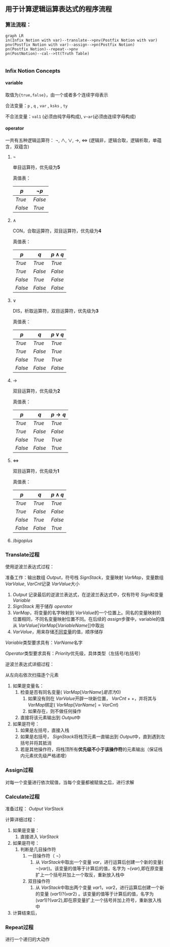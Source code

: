 
## 用于计算逻辑运算表达式的程序流程

### 算法流程：

```mermaid
graph LR
in(Infix Notion with var)--translate-->pnv(Postfix Notion with var)
pnv(Postfix Notion with var)--assign-->pn(Postfix Notion)
pn(Postfix Notion)--repeat-->pnv
pn(PostNotion)--cal-->tt(Truth Table)


```

### Infix Notion Concepts

#### variable

取值为`{true,false}`，由一个或者多个连续字母表示

合法变量：`p` , `q` , `var` , `ksks` , `ty`

不合法变量：`val1` (必须由纯字母构成), `v~ar`(必须由连续字母构成)



#### operator

一共有五种逻辑运算符： $\neg$, $\wedge$, $\lor$, $\rightarrow$, $\Leftrightarrow$ (逻辑非，逻辑合取，逻辑析取，单蕴含，双蕴含)

1. $\neg$

   单目运算符，优先级为**5**

   真值表：

   | $p$     | $\neg p$   |
   | --------- | --------- |
   | $True$  | $False$ |
   | $False$ | $True$  |

   

2. $\wedge$

   CON，合取运算符，双目运算符，优先级为**4**

   真值表：

   | $p$     | $q$     | $p\wedge q$ |
   | --------- | --------- | ------------- |
   | $True$  | $True$  | $True$      |
   | $True$  | $False$ | $False$     |
   | $False$ | $True$  | $False$     |
   | $False$ | $False$ | $False$     |

   

3. $\lor$

   DIS，析取运算符，双目运算符，优先级为**3**

   真值表：

   | $p$     | $q$     | $p\lor q$ |
   | --------- | --------- | ----------- |
   | $True$  | $True$  | $True$    |
   | $True$  | $False$ | $True$    |
   | $False$ | $True$  | $True$    |
   | $False$ | $False$ | $False$   |

   

4. $\rightarrow$

   双目运算符，优先级为**2**

   真值表：

   | $p$     | $q$     | $p \rightarrow q$ |
   | --------- | --------- | ------------------- |
   | $True$  | $True$  | $True$            |
   | $True$  | $False$ | $False$           |
   | $False$ | $True$  | $True$            |
   | $False$ | $False$ | $True$            |

   

5. $\Leftrightarrow$

   双目运算符，优先级为**1**

   真值表：

   | $p$     | $q$     | $p\wedge q$ |
   | --------- | --------- | ------------- |
   | $True$  | $True$  | $True$      |
   | $True$  | $False$ | $False$     |
   | $False$ | $True$  | $False$     |
   | $False$ | $False$ | $True$      |

   

6. $/bigoplus$



### Translate过程

使用逆波兰表达式过程：

准备工作：输出数组 $Output$，符号栈 $SignStack$，变量映射 $VarMap$，变量数组 $VarValue$,  $VarCnt$记录 $VarValue$大小

1. $Output$ 记录最后的逆波兰表达式，在逆波兰表达式中，仅有符号 $Sign$和变量 $Variable$
2. $SignStack$ 用于储存 $operator$
3. $VarMap$，将变量的名字映射到 $VarValue$的一个位置上。同名的变量映射的位置相同，不同名变量映射位置不同。在后续的 $assign$步骤中，variable的值从 $VarValue[VarMap[VariableName]]$中取出
4. $VarValue$，用来存储<u>不同变量</u>的值，顺序储存

 $Variable$类型要求具有：$VarName$名字

 $Operator$类型要求具有：$Priority$优先级，具体类型（左括号/右括号）

逆波兰表达式详细过程：

从左向右依次扫描逐个元素

1. 如果是变量名：
   1. 检查是否有同名变量( $VarMap[VarName]是否为0$)
      1. 如果没有则在 $VarValue$开辟一块新位置， $VarCnt++$，并将其与 $VarMap$绑定( $VarMap[VarName]=VarCnt$)
      2. 如果存在，则不做任何操作
   2. 直接将该元素输出到 $Output$中
2. 如果是符号：
   1. 如果是左括号，直接入栈
   2. 如果是右括号， $SignStack$将栈顶元素一直输出到 $Output$中，直到遇到左括号并将其抵消
   3. 若是其他操作符，将栈顶所有**优先级不小于该操作符**的元素输出（保证栈内元素优先级严格递增）





### Assign过程

对每一个变量进行依次赋值，当每个变量都被赋值之后，进行求解



### Calculate过程

准备过程： $Output$  $VarStack$ 

计算详细过程：

1. 如果是变量：
   1. 直接进入 $VarStack$
2. 如果是符号：
   1. 判断是几目操作符
      1. 一目操作符（ $\neg$）
         1. 从 $VarStack$中取出一个变量 $var$，进行运算后创建一个新的变量( $\neg (var)$)。该变量的值等于计算后的值，名字为 $\neg (var)$,即在原变量扩上一个括号并加上一个取反，重新放入栈中
      2. 双目操作符
         1. 从 $VarStack$中取出两个变量 $var1，var2$，进行运算后创建一个新的变量 $(var1)?(var2)$ 。该变量的值等于计算后的值，名字为 $(var1)?(var2)$,即在原变量扩上一个括号并加上符号，重新放入栈中
3. 计算结束后，





### Repeat过程

进行一个递归的大动作
